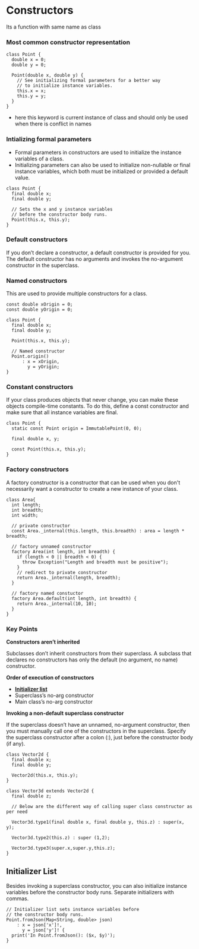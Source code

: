 # Constructors

Its a function with  same name as class

### Most common constructor representation

```
class Point {
  double x = 0;
  double y = 0;

  Point(double x, double y) {
    // See initializing formal parameters for a better way
    // to initialize instance variables.
    this.x = x;
    this.y = y;
  }
}
```

* here this keyword is current instance of class and should only be used when there is conflict in names

### Intializing formal parameters

* Formal parameters in constructors are used to initialize the instance variables of a class.
* Initializing parameters can also be used to initialize non-nullable or final instance variables, which both must be initialized or provided a default value.

```
class Point {
  final double x;
  final double y;

  // Sets the x and y instance variables
  // before the constructor body runs.
  Point(this.x, this.y);
}
```

### Default constructors

If you don’t declare a constructor, a default constructor is provided for you. The default constructor has no arguments and invokes the no-argument constructor in the superclass.

### Named constructors

This are used to provide multiple constructors for a class.

```
const double xOrigin = 0;
const double yOrigin = 0;

class Point {
  final double x;
  final double y;

  Point(this.x, this.y);

  // Named constructor
  Point.origin()
      : x = xOrigin,
        y = yOrigin;
}
```

### Constant constructors

If your class produces objects that never change, you can make these objects compile-time constants. To do this, define a const constructor and make sure that all instance variables are final.

```
class Point {
  static const Point origin = ImmutablePoint(0, 0);

  final double x, y;

  const Point(this.x, this.y);
}
```

### Factory constructors

A factory constructor is a constructor that can be used when you don't necessarily want a constructor to create a new instance of your class.

```
class Area{
  int length;
  int breadth;
  int width;

  // private constructor
  const Area._internal(this.length, this.breadth) : area = length * breadth;

  // factory unnamed constructor
  factory Area(int length, int breadth) {
    if (length < 0 || breadth < 0) {
      throw Exception("Length and breadth must be positive");
    }
    // redirect to private constructor
    return Area._internal(length, breadth);
  }

  // factory named constuctor
  factory Area.default(int length, int breadth) {
    return Area._internal(10, 10);
  }
}
```

### Key Points

**Constructors aren’t inherited**

  Subclasses don’t inherit constructors from their superclass. A subclass that declares no constructors has only the default (no argument, no name) constructor.

**Order of execution of constructors**

* **[Initializer list](#initializer-list)**
* Superclass’s no-arg constructor
* Main class’s no-arg constructor

**Invoking a non-default superclass constructor**

If the superclass doesn’t have an unnamed, no-argument constructor, then you must manually call one of the constructors in the superclass. Specify the superclass constructor after a colon (:), just before the constructor body (if any).

```
class Vector2d {
  final double x;
  final double y;

  Vector2d(this.x, this.y);
}

class Vector3d extends Vector2d {
  final double z;
 
  // Below are the different way of calling super class constructor as per need

  Vector3d.type1(final double x, final double y, this.z) : super(x, y);

  Vector3d.type2(this.z) : super (1,2);

  Vector3d.type3(super.x,super.y,this.z);
}
```

## Initializer List 
Besides invoking a superclass constructor, you can also initialize instance variables before the constructor body runs. Separate initializers with commas.

```
// Initializer list sets instance variables before
// the constructor body runs.
Point.fromJson(Map<String, double> json)
    : x = json['x']!,
      y = json['y']! {
  print('In Point.fromJson(): ($x, $y)');
}
```














